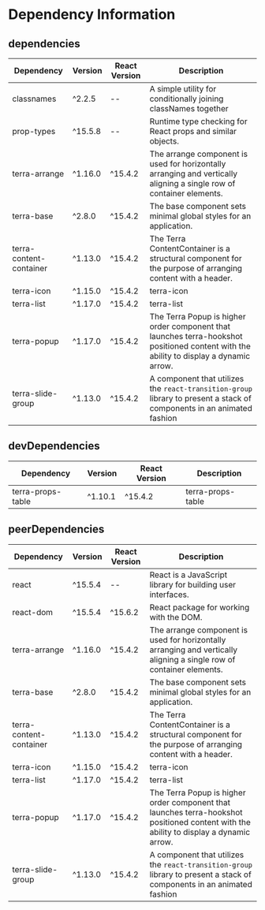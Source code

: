 # Dependency Information

## dependencies
| Dependency | Version | React Version | Description |
|-|-|-|-|
| classnames | ^2.2.5 | -- | A simple utility for conditionally joining classNames together |
| prop-types | ^15.5.8 | -- | Runtime type checking for React props and similar objects. |
| terra-arrange | ^1.16.0 | ^15.4.2 | The arrange component is used for horizontally arranging and vertically aligning a single row of container elements. |
| terra-base | ^2.8.0 | ^15.4.2 | The base component sets minimal global styles for an application. |
| terra-content-container | ^1.13.0 | ^15.4.2 | The Terra ContentContainer is a structural component for the purpose of arranging content with a header. |
| terra-icon | ^1.15.0 | ^15.4.2 | terra-icon |
| terra-list | ^1.17.0 | ^15.4.2 | terra-list |
| terra-popup | ^1.17.0 | ^15.4.2 | The Terra Popup is higher order component that launches terra-hookshot positioned content with the ability to display a dynamic arrow. |
| terra-slide-group | ^1.13.0 | ^15.4.2 | A component that utilizes the `react-transition-group` library to present a stack of components in an animated fashion |

## devDependencies
| Dependency | Version | React Version | Description |
|-|-|-|-|
| terra-props-table | ^1.10.1 | ^15.4.2 | terra-props-table |

## peerDependencies
| Dependency | Version | React Version | Description |
|-|-|-|-|
| react | ^15.5.4 | -- | React is a JavaScript library for building user interfaces. |
| react-dom | ^15.5.4 | ^15.6.2 | React package for working with the DOM. |
| terra-arrange | ^1.16.0 | ^15.4.2 | The arrange component is used for horizontally arranging and vertically aligning a single row of container elements. |
| terra-base | ^2.8.0 | ^15.4.2 | The base component sets minimal global styles for an application. |
| terra-content-container | ^1.13.0 | ^15.4.2 | The Terra ContentContainer is a structural component for the purpose of arranging content with a header. |
| terra-icon | ^1.15.0 | ^15.4.2 | terra-icon |
| terra-list | ^1.17.0 | ^15.4.2 | terra-list |
| terra-popup | ^1.17.0 | ^15.4.2 | The Terra Popup is higher order component that launches terra-hookshot positioned content with the ability to display a dynamic arrow. |
| terra-slide-group | ^1.13.0 | ^15.4.2 | A component that utilizes the `react-transition-group` library to present a stack of components in an animated fashion |
